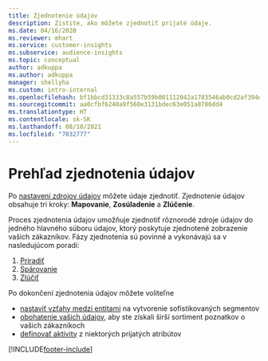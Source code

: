 ```yaml
---
title: Zjednotenie údajov
description: Zistite, ako môžete zjednotiť prijaté údaje.
ms.date: 04/16/2020
ms.reviewer: mhart
ms.service: customer-insights
ms.subservice: audience-insights
ms.topic: conceptual
author: adkuppa
ms.author: adkuppa
manager: shellyha
ms.custom: intro-internal
ms.openlocfilehash: bf1bbcd31333c8a557b59b001112042a1783546ab0cd2af394d8af2953a493f4
ms.sourcegitcommit: aa0cfbf6240a9f560e3131bdec63e051a8786dd4
ms.translationtype: HT
ms.contentlocale: sk-SK
ms.lasthandoff: 08/10/2021
ms.locfileid: "7032777"
---
```

# <a name="data-unification-overview"></a>Prehľad zjednotenia údajov

Po [nastavení zdrojov údajov](data-sources.md) môžete údaje zjednotiť. Zjednotenie údajov obsahuje tri kroky: **Mapovanie**, **Zosúladenie** a **Zlúčenie**.

Proces zjednotenia údajov umožňuje zjednotiť rôznorodé zdroje údajov do jedného hlavného súboru údajov, ktorý poskytuje zjednotené zobrazenie vašich zákazníkov. Fázy zjednotenia sú povinné a vykonávajú sa v nasledujúcom poradí:

1. [Priradiť](map-entities.md)
2. [Spárovanie](match-entities.md)
3. [Zlúčiť](merge-entities.md)

Po dokončení zjednotenia údajov môžete voliteľne

- [nastaviť vzťahy medzi entitami](relationships.md) na vytvorenie sofistikovaných segmentov
- [obohatenie vašich údajov](enrichment-hub.md), aby ste získali širší sortiment poznatkov o vašich zákazníkoch
- [definovať aktivity](activities.md) z niektorých prijatých atribútov


[!INCLUDE[footer-include](../includes/footer-banner.md)]
